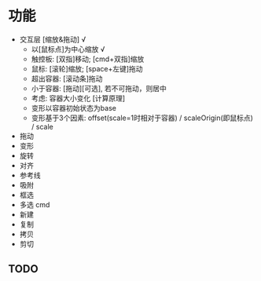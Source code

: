 # 功能
+ 交互层
    [缩放&拖动] √
    + 以[鼠标点]为中心缩放 √
    + 触控板: [双指]移动; [cmd+双指]缩放
    + 鼠标: [滚轮]缩放; [space+左键]拖动
    + 超出容器: [滚动条]拖动
    + 小于容器: [拖动][可选], 若不可拖动，则居中
    + 考虑: 容器大小变化
    [计算原理]
    + 变形以容器初始状态为base
    + 变形基于3个因素: offset(scale=1时相对于容器) / scaleOrigin(即鼠标点) / scale
+ 拖动  
+ 变形
+ 旋转
+ 对齐
+ 参考线
+ 吸附
+ 框选
+ 多选 cmd
+ 新建
+ 复制
+ 拷贝
+ 剪切

## TODO


